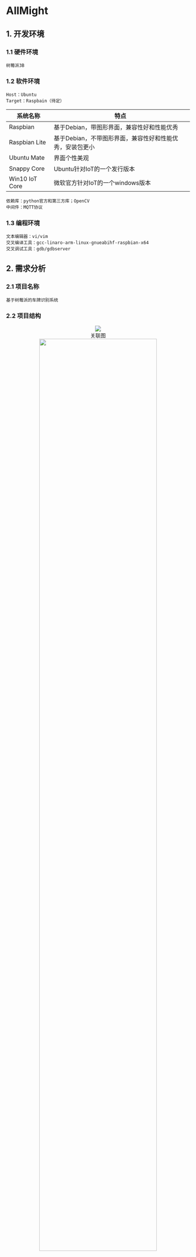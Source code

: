 # AllMight
## 1. 开发环境
### 1.1 硬件环境
	树莓派3B 
### 1.2 软件环境
	Host：Ubuntu  
	Target：Raspbain（待定）  

| 系统名称 | 特点 |  
| ---- | ---- |
|Raspbian|基于Debian，带图形界面，兼容性好和性能优秀|  
|Raspbian Lite|基于Debian，不带图形界面，兼容性好和性能优秀，安装包更小|  
|Ubuntu Mate|界面个性美观|  
|Snappy Core|Ubuntu针对IoT的一个发行版本|  
|Win10 IoT Core|微软官方针对IoT的一个windows版本|  

	依赖库：python官方和第三方库；OpenCV
	中间件：MQTT协议
### 1.3 编程环境
	文本编辑器：vi/vim  
	交叉编译工具：gcc-linaro-arm-linux-gnueabihf-raspbian-x64  
	交叉调试工具：gdb/gdbserver
## 2. 需求分析
### 2.1 项目名称
	基于树莓派的车牌识别系统
### 2.2 项目结构 
<div align=center><img src="https://github.com/zhangpeijie/Allmight/blob/master/README.md%20picture/%E5%9B%BE%E7%89%872.png?raw=true"/><br>关联图</div>
<div align=center><img src="https://github.com/zhangpeijie/Allmight/blob/master/README.md%20picture/%E5%9B%BE%E7%89%871.png?raw=true" height=80% weight=80%/><br>结构图</div>

### 2.3 功能需求
	1. 实现摄像头拍摄并定位车牌  
	2. 实现对图片内容的识别，生成车牌号码  
	3. 实现车牌号码的展示
### 2.4 软硬件要求
	硬件需求：  
		摄像头：playstation3 eyestation  
		开发板：树莓派3B  
	软件需求：  
		操作系统：RASPBIAN  
		编程环境：python、gcc、g++  
		依赖库：opencv、MQTT、Qt  
		集成开发环境：vim、pycharm、emacs
## 3. 构建目标系统
### 3.1 默认配置编译内核（使用交叉编译）
    安装必要依赖：sudo apt-get install git bc bison flex libssl-dev
    克隆Linux内核源码：git clone --depth=1 https://github.com/raspberrypi/linux
    克隆交叉编译工具：git clone https://github.com/raspberrypi/tools ~/tools
    更改环境变量：
    echo PATH=\$PATH:~/tools/arm-bcm2708/gcc-linaro-arm-linux-gnueabihf-raspbian-x64/bin >> ~/.bashrc
    source ~/.bashrc

    加载默认配置：
    cd linux
    KERNEL=kernel7
    make ARCH=arm CROSS_COMPILE=arm-linux-gnueabihf- bcm2709_defconfig

    执行make：
    make ARCH=arm CROSS_COMPILE=arm-linux-gnueabihf- zImage modules dtbs

    挂载SD卡：
    mkdir mnt
    mkdir mnt/fat32
    mkdir mnt/ext4
    sudo mount /dev/sdb1 mnt/fat32
    sudo mount /dev/sdb2 mnt/ext4

    安装到SD卡：
    sudo make ARCH=arm CROSS_COMPILE=arm-linux-gnueabihf- INSTALL_MOD_PATH=mnt/ext4 modules_install

    拷贝相关文件到SD卡：
    sudo cp mnt/fat32/$KERNEL.img mnt/fat32/$KERNEL-backup.img
    sudo cp arch/arm/boot/zImage mnt/fat32/$KERNEL.img
    sudo cp arch/arm/boot/dts/*.dtb mnt/fat32/
    sudo cp arch/arm/boot/dts/overlays/*.dtb* mnt/fat32/overlays/
    sudo cp arch/arm/boot/dts/overlays/README mnt/fat32/overlays/
    sudo umount mnt/fat32
    sudo umount mnt/ext4

    将SD卡插入树莓派开机，可以正常启动，Linux内核版本由Linux raspberrypi 4.14.79-v7+更新为Linux raspberrypi 4.19.37-v7+；查阅资料得知可能会存在无法启动的问题，原因是boot引导文件与内核版本不匹配，解决方式为将https://github.com/raspberrypi/firmware中的bootcode.bin，fixup.dat，start.elf三个文件拷贝到boot文件夹中替换原文件即可。

### 3.2 根据默认配置裁剪内核
    进入menuconfig配置内核：sudo make ARCH=arm CROSS_COMPILE=~/kernel/tools/arm-bcm2708/    gcc-linaro-arm-linux-gnueabihf-raspbian/bin/arm-linux-gnueabihf- menuconfig  
    配置选项    
| 配置 | 原因 |
| ---- | ---- |
|General setup||  
| Support for paging of anonymous memory (swap)（Y=>N）| 使用交换分区或者交换文件来做为虚拟内存，系统不需要虚拟内存 |
| BSD Process Accounting（Y=>N）| BSD进程记账支持，用户空间程序可以要求内核将进程的统计信息写入一个指定的文件，主要包括进程的创建时间/创建者/内存占用等信息，不必要的功能|
| Export task/process statistics through netlink（Y=>N）| 通过netlink接口向用户空间导出进程的统计信息，不必要的功能 |
| Automatic process group scheduling（Y=>N）| 每个TTY动态地创建任务分组(cgroup)，这样就可以降低高负载情况下的桌面延迟，系统没有桌面 |
| Support initial ramdisks compressed using gzip Support initial ramdisks compressed using bzip2（Y=>N）| 选择一种压缩方式，支持经过gzip压缩的ramdisk或cpio镜像 |
|Support initial ramdisks compressed using LZMA（Y=>N）| 选择一种压缩方式，支持经过gzip压缩的ramdisk或cpio镜像 |
|Support initial ramdisks compressed using XZ（Y=>N）| 选择一种压缩方式，支持经过gzip压缩的ramdisk或cpio镜像 |
|Support initial ramdisks compressed using LZO（Y=>N）| 选择一种压缩方式，支持经过gzip压缩的ramdisk或cpio镜像 |
|Support initial ramdisk/ramfs compressed using LZ4（Y=>N）| 选择一种压缩方式，支持经过gzip压缩的ramdisk或cpio镜像 |
|BUG() support（Y=>N）| 显示故障和失败条件(BUG和WARN)，嵌入式设备一般不需要 |
|Enable ELF core dumps（Y=>N）|内存转储支持，可以帮助调试ELF格式的程序，用于调试和开发用户态程序，不必要的功能|
|Enable VM event counters for /proc/vmstat（Y=>N）|显示较详细的信息(包含各种事件计数器)主要用于调试和统计，不必要的功能|
|Choose SLAB allocator (SLOB (Simple Allocator))|SLOB针对小型系统设计，做了非常激进的简化，以适用于内存非常有限(小于64M)的嵌入式环境|
|Profiling support（Y=>N）|支持对内核进行分析，内核体积将会显著增大，并且运行速度显著减慢|Enable loadable module support|
|Enable loadable module support||  
|Module versioning support（Y=>N）|允许使用为其他内核版本编译的模块，可会造成系统崩溃|
|Source checksum for all modules（Y=>N）|为模块添加"srcversion"字段，以帮助模块维护者准确的知道编译此模块所需要的源文件，从而可以校验源文件的变动，仅内核模块开发者需要它|
|Enable the block layer||
|Macintosh partition map support（Y=>N）|苹果的Macintosh平台使用的分区格式，目标是树莓派|
|Block layer debugging information in debugfs（Y=>N）|调试信息，不必要的功能|
|Processor type and features||
|Timer frequency (300 Hz)|处理多媒体数据选择300Hz较合适|
|Maximum number of CPUs (2-32)|多核处理器支持，CPU最大核数，选择4|
|Memory split (2G/2G user/kernel split)|内存空间，选择内核与用户空间各占2G|
|Device drivers||
|Broadcom STB GISB bus arbiter（Y）|Broadcom总线仲裁器|
|Multimedia support（M）|多媒体支持，作为模块编译|
|Sound card support（M=>N）|声卡支持，不需要的功能|
|Block devices（M）|块设备支持，作为模块编译|
|SPI support（M）|SPI支持，SD卡可使用SPI，作为模块编译|
|USB support（M）|USB支持，USB设备需要，作为模块编译|
|SCSI device support（M）|SCSI协议支持，作为模块编译|
|LED Class Support（M）|LED支持，作为模块编译|
|Executable file formats / Emulations||
|Enable core dump support（Y=>N）|核心转储(core dump)支持，用于应用程序的调试和开发，不必要的功能
|Filesystems||
|Dnotify support（Y=>N）|旧式的基于目录的文件变化的通知机制(已被Inotify取代)，不需要的功能|
|Print quota warnings to console (OBSOLETE)（Y=>N）|将QUOTA的警告信息直接显示在控制台上，不必要的功能|
|Old quota format support（Y=>N）|老旧的v1版配额格式(linux-2.4.22之前使用的格式)支持|
|Network File Systems（M=>N）|网络文件系统，不需要的功能|
|Miscellaneous filesystems（M=>N）|各种非主流的杂项文件系统，不需要的功能|
|MSDOS fs support（M=>N）|MSDOS文件系统(FAT16)，不需要的功能|
|CD-ROM/DVD Filesystems（M=>N）|CD-ROM/DVD光盘文件系统，不需要的功能|
|JFS filesystem support（M）|JFS文件系统，作为模块编译|
|XFS filesystem support（M）|XFS文件系统，作为模块编译|
|Overlay filesystem support（M）|Overlay 文件系统，作为模块编译|
|VFAT (Windows-95) fs support（M）|FAT32文件系统，作为模块编译|
|NTFS file system support（M）|NTFS文件系统，作为模块编译|
|Virtualization（Y=>N）|虚拟化，系统不需要的功能，不编译进内核|
|Kernel hacking（Y=>N）|内核分析，系统不需要的功能，不编译进内核|
|Networking support（Y=>N）|网络支持，系统本地处理，不需要网络功能，不编译进内核|
    按照上述默认配置编译内核的方法将裁剪后的内核编译安装到树莓派，可以正常运行，
    裁剪前Linux内核大小为5.2M，裁剪后内核大小减小为3.1M
### 3.3 加载与卸载至少一个模块程序
    首先用lsmod命令查看已经安装好的模块，得到如下结果：
<div align=center><img src="https://github.com/zhangpeijie/Allmight/blob/master/README.md%20picture/hw3_1.png?raw=true"/><br></div>
    然后用 lsmod | grep "media"命令进一步查看media模块的信息：
<div align=center><img src="https://github.com/zhangpeijie/Allmight/blob/master/README.md%20picture/hw3_2.png?raw=true"/><br></div>
    这里我特别检查了media模块的相关信息，然后利用modinfo命令查看media模块的具体信息：
<div align=center><img src="https://github.com/zhangpeijie/Allmight/blob/master/README.md%20picture/hw3_3.png?raw=true"/><br></div>
    insmod 加载模块，需要指定完整的路径和模块名字 模块依赖及路径信息，这样子才可以成功加载需要模块。查看模块依赖关系可用modinfo查看，利用上文可以看出media模块的路径是 /lib/modules/4.9.80-v7+/kernel/drivers/media/media.ko
    为了保证树莓派正常运行，选择一个没有用上的module进行实验，这个module是i2c_dev，这个module的相关信息如下所示：
<div align=center><img src="https://github.com/zhangpeijie/Allmight/blob/master/README.md%20picture/hw3_4.png?raw=true"/><br></div>
    i2c_dev的路径是：/lib/modules/4.9.80-v7+/kernel/drivers/i2c/i2c-dev.ko，因为这个module已经存在了，我首先将这个module删除，再用lsmod命令观察是否将这个module卸载，如图所示：
<div align=center><img src="https://github.com/zhangpeijie/Allmight/blob/master/README.md%20picture/hw3_5.png?raw=true"/><br></div>
    如此图所示，将i2c-dev删除后，观察列表中已经没有i2c-dev这个module了，然后利用insmod命令将这个module重新加载，而后利用lsmod命令观察是否将module成功加载，如下图所示：
<div align=center><img src="https://github.com/zhangpeijie/Allmight/blob/master/README.md%20picture/hw3_6.png?raw=true"/><br></div>
    可以观察到，这个module已经加载成功。
    这样，就成功加载与卸载了i2c-dev这个模块程序。  

### 3.4 创建用于应用开发的文件系统
    对于创建文件系统，思路是首先要对某个ram磁盘进行分区，然后进行文件系统的创建，最后将磁盘挂载到操作系统上的某个目录。
    首先进行磁盘分区，首先进入root获得更大权限以查看磁盘情况，如图所示：
<div align=center><img src="https://github.com/zhangpeijie/Allmight/blob/master/README.md%20picture/hm3_7.png?raw=true"/><br></div>
<div align=center><img src="https://github.com/zhangpeijie/Allmight/blob/master/README.md%20picture/hw3_8.png?raw=true"/><br></div>
    为了预防操作错误的影响，使用ram14进行进一步的实验，输入：fdisk /dev/ram14表示的是对ram14磁盘进行分区，然后再输入m查看帮助，最后再输入p可以查看该磁盘的分区情况。
<div align=center><img src="https://github.com/zhangpeijie/Allmight/blob/master/README.md%20picture/hw3_9.png?raw=true"/><br></div> 
    在输入“p”中可以看出，此时RAM14还没有分区，输入n创建一个新的分区，如图所示：
 <div align=center><img src="https://github.com/zhangpeijie/Allmight/blob/master/README.md%20picture/hw3_10.png?raw=true"/><br></div>
    从上图可以看出，选择的是默认的设置，即：创建了一个主分区，起始和截止位置都是选择了最前和最后，创建的这个分区占满了ram14，最后输入“p”观察建立的分区的情况，与刚才进行对比，在图中（红框）可以看出已经建立了一个分区。 
    操作系统通过文件系统管理文件及数据，磁盘或分区需要创建文件系统之后才能够为操作系统使用，  输入：mke2fs -t ext4 /dev/然14（用命令mke2fs为ram4分区创建文件系统）
<div align=center><img src="https://github.com/zhangpeijie/Allmight/blob/master/README.md%20picture/hw3_11.png?raw=true"/><br></div>
    而后需要挂载文件系统，输入:mount /dev/ram14    /mnt(把ram14分区挂载到mnt上)，并利用mount查看结果：
<div align=center><img src="https://github.com/zhangpeijie/Allmight/blob/master/README.md%20picture/hw3_12.png?raw=true"/><br></div>
    如红框显示，已经将文件系统创建并挂载  

## 4. 项目汇报  
### 4.1 整体  
1. 整体架构：硬件：树莓派，摄像头；软件：opencv
2. 系统架构：通过摄像头采集连续图像信息，使用opencv提取某一帧，在这一帧的基础上，运行模式识别算法，提取车牌信息并显示  
3. 车牌识别算法设计：车牌识别算法设计，主要分为四部分：图像预处理、车牌定位、字符分割、字符识别。  
<div align=center><img src="https://github.com/zhangpeijie/Allmight/blob/master/README.md%20picture/hw4_1.jpg?raw=true"/><br>算法流程图</div>  

### 4.2 车牌识别算法  
#### 4.2.1 图像预处理
      通过opencv驱动摄像头，连续拍照，手动触发，提取窗口中显示的彩色图像。完整的三通道的彩色图像对于后续处理来说，数据过度冗余，降低了处理速度，所以图像预处理主要包含图像灰度化和二值化、图像压缩。  
      图像灰度化是将三通道的彩色图像，转化为8bit的RGB图像转化为8bit的灰度图。图像灰度化的方法有：分量法、最大值法、平均值法、加权法。在我们的方案设计中，采用了加权法：  
$$
Gray = R*0.299 + G*0.587 + B*0.114
$$  
      对每个像素点，其像素值为三通道像素值的加权平均值。为了进一步加速上式：  
$$
Gray = (R*76 + G*150 + B*30) >> 8
$$  
      对于灰度图，其分辨率仍然超出识别的精度要求，因此采用抽值法进行采用，以进一步压缩数据量。对灰度图，每两行、两列抽取一个像素点作为压缩后像素点的值。  
      对压缩后的图像，则采用大津法二值化以进一步压缩数据和方便后续识别算法的处理。大津法通过将图像的前景、后景分离，前景即为待识别的车牌。
      大津法算法步骤如下:
      1)  先计算图像的直方图，即将图像所有的像素点按照0~255共256个bin，统计落在每个bin的像素点数量
      2)  归一化直方图，也即将每个bin中像素点数量除以总的像素点
      3)  i表示分类的阈值，也即一个灰度级，从0开始迭代
      4)  通过归一化的直方图，统计0~i 灰度级的像素(假设像素值在此范围的像素叫做前景像素) 所占整幅图像的比例w0，并统计前景像素的平均灰度u0；统计i~255灰度级的像素(假设像素值在此范围的像素叫做背景像素) 所占整幅图像的比例w1，并统计背景像素的平均灰度u1；
      5)  计算前景像素和背景像素的方差 
$$g = w0*w1*(u0-u1) (u0-u1)$$
      6)  i++；转到4)，直到i为256时结束迭代
      7）将最大g相应的i值作为图像的全局阈值
<div align=center><img src="https://github.com/zhangpeijie/Allmight/blob/master/README.md%20picture/hw4_2.jpg?raw=true"/><br>原始输入图像</div>
<div align=center><img src="https://github.com/zhangpeijie/Allmight/blob/master/README.md%20picture/hw4_3.jpg?raw=true"/><br>预处理图像</div>

#### 4.2.2 车牌定位
      二值化的车牌图像，由于车牌周围的空白区域的干扰、车牌位置的漂移、拍照时的畸变等因素，仍不能直接用于识别，故此步骤，主要实现车牌的定位和倾斜校正。  
      车牌的定位采用sobel算子提取车牌边缘。Sobel算子的计算过程如下:  
      对图像上每一点gray分别在x、y方向上求导。  
      水平方向上将图像与大小为3*3的矩阵进行卷积：
$$Gx=
\left[
 \begin{matrix}
   -1 & 0 & 1 \\
   -2 & 0 & 2 \\
   -1 & 0 & 1 
  \end{matrix} 
\right]
*gray
$$ 
      垂直方向上将图像与大小为3*3的矩阵进行卷积：  
$$Gx=
\left[
 \begin{matrix}
   -1 & -2 & -1 \\
    0 & 0 & 0 \\
   -1 & -2 & -1 
  \end{matrix} 
\right]
*gray
$$   
      在图像的每一点，结合以上两个结果求出近似梯度：  
$$G=
\sqrt{Gx^2+Gy^2}
$$ 
      通过sobel算子，提取出车牌边缘，进而采用投影法提取出车牌。  
      对提取出的车牌进一步采用hough变换进行倾斜纠正。它是先把直角坐标系的目标点映射到极坐标系上进行累积 ,即它是先使直角坐标系平面上任一直线上的所有点均累积到极坐标系的同一点集中去 ,然后通过寻找极坐标系中点集的峰值 ,来发现长的直线特征 .由于这种点集是通过累积统计得到的 ,因而能够容忍直线的间断 。  
<div align=center><img src="https://github.com/zhangpeijie/Allmight/blob/master/README.md%20picture/hw4_4.jpg?raw=true"/><br>定位后车牌的图像</div>

#### 4.2.3 字符分割
    对于定位后的头像，对每一列投影，记录每列白色像素点的个数，由于车牌字符间没有粘连，则投影中0值即为一个字符的起始点。
<div align=center><img src="https://github.com/zhangpeijie/Allmight/blob/master/README.md%20picture/hw4_5.PNG?raw=true"/><br>字符分割结果</div>

#### 4.2.4 字符识别
      在字符识别中，首先构建基准的参考模型，通过比较每个字符与模型的相似度，判断该字符的值。字符与模型间的相似度则采用皮尔逊相关系数来计算。在统计学中，皮尔逊相关系数相关系数（英语：Pearson product-moment correlation coefficient，又称作 PPMCC或PCCs, 用r表示）用于度量两个变量X和Y之间的相关（线性相关），其值介于-1与1之间。通常情况下通过以下相关系数取值范围判断变量的相关强度：  
$$
\rho=\frac{cov(x,y)}{\sigma_x\sigma_y}=\frac{E[(X-\mu x)(Y-\mu y)]}{\sigma_x\sigma_y}
$$ 
      协方差是一个反映两个随机变量相关程度的指标，如果一个变量跟随着另一个变量同时变大或者变小，那么这两个变量的协方差就是正值，反之相反。虽然协方差能反映两个随机变量的相关程度（协方差大于0的时候表示两者正相关，小于0的时候表示两者负相关），但是协方差值的大小并不能很好地度量两个随机变量的关联程度，其值大小与两个变量的量纲有关，不适于比较。为了更好的度量两个随机变量的相关程度， Pearson相关系数其在协方差的基础上除以了两个随机变量的标准差。相关系数ρ相当于协方差的“标准化”，消除了量纲的影响。  
      对每个分割出的字符，同0-9十个参考模型做对比，计算同每个模型的皮尔逊相似度，提取最大的相似度对应参考模型作为该字符的值，最后返回最后结果。  
